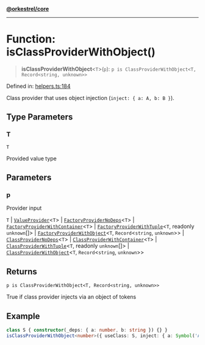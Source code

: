 [**@orkestrel/core**](../index.md)

***

# Function: isClassProviderWithObject()

> **isClassProviderWithObject**\<`T`\>(`p`): `p is ClassProviderWithObject<T, Record<string, unknown>>`

Defined in: [helpers.ts:184](https://github.com/orkestrel/core/blob/cbe5b2d7b027ca6f0f1301ef32750afb69b4764b/src/helpers.ts#L184)

Class provider that uses object injection (`inject: { a: A, b: B }`).

## Type Parameters

### T

`T`

Provided value type

## Parameters

### p

Provider input

`T` | [`ValueProvider`](../interfaces/ValueProvider.md)\<`T`\> | [`FactoryProviderNoDeps`](../type-aliases/FactoryProviderNoDeps.md)\<`T`\> | [`FactoryProviderWithContainer`](../type-aliases/FactoryProviderWithContainer.md)\<`T`\> | [`FactoryProviderWithTuple`](../type-aliases/FactoryProviderWithTuple.md)\<`T`, readonly `unknown`[]\> | [`FactoryProviderWithObject`](../type-aliases/FactoryProviderWithObject.md)\<`T`, `Record`\<`string`, `unknown`\>\> | [`ClassProviderNoDeps`](../type-aliases/ClassProviderNoDeps.md)\<`T`\> | [`ClassProviderWithContainer`](../type-aliases/ClassProviderWithContainer.md)\<`T`\> | [`ClassProviderWithTuple`](../type-aliases/ClassProviderWithTuple.md)\<`T`, readonly `unknown`[]\> | [`ClassProviderWithObject`](../type-aliases/ClassProviderWithObject.md)\<`T`, `Record`\<`string`, `unknown`\>\>

## Returns

`p is ClassProviderWithObject<T, Record<string, unknown>>`

True if class provider injects via an object of tokens

## Example

```ts
class S { constructor(_deps: { a: number, b: string }) {} }
isClassProviderWithObject<number>({ useClass: S, inject: { a: Symbol('A'), b: Symbol('B') } } as any)
```

